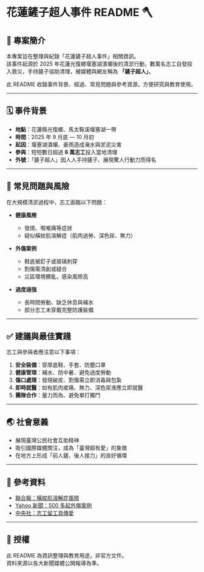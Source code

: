 # 花蓮鏟子超人事件 README 🪓

## 📖 專案簡介
本專案旨在整理與紀錄「花蓮鏟子超人事件」相關資訊。  
該事件起源於 2025 年花蓮光復鄉堰塞湖潰壩後的清淤行動，數萬名志工自發投入救災，手持鏟子協助清理，被媒體與網友稱為 **「鏟子超人」**。  

此 README 收錄事件背景、經過、常見問題與參考資源，方便研究與教育使用。

---

## 🗓️ 事件背景
- **地點**：花蓮縣光復鄉、馬太鞍溪堰塞湖一帶  
- **時間**：2025 年 9 月底 — 10 月初  
- **起因**：堰塞湖潰壩、豪雨造成淹水與淤泥災害  
- **參與**：短短數日超過 **6 萬志工**投入當地清理  
- **外號**：「鏟子超人」因人人手持鏟子、展現驚人行動力而得名  

---

## 🚨 常見問題與風險
在大規模清淤過程中，志工面臨以下問題：

- **健康風險**  
  - 發燒、喉嚨痛等症狀  
  - 疑似橫紋肌溶解症（肌肉過勞、深色尿、無力）  

- **外傷案例**  
  - 鞋底被釘子或玻璃刺穿  
  - 割傷需清創或縫合  
  - 災區環境髒亂，感染風險高  

- **過度逞強**  
  - 長時間勞動、缺乏休息與補水  
  - 部分志工未穿戴完整防護裝備  

---

## ✅ 建議與最佳實踐
志工與參與者應注意以下事項：

1. **安全裝備**：穿厚底鞋、手套、防塵口罩  
2. **健康管理**：補水、防中暑、避免過度勞動  
3. **傷口處理**：發現破皮、割傷需立即消毒與包紮  
4. **即時就醫**：如有肌肉痠痛、無力、深色尿液應立即就醫  
5. **團隊合作**：量力而為、避免單打獨鬥  

---

## 🌏 社會意義
- 展現臺灣公民社會互助精神  
- 吸引國際媒體關注，成為「臺灣超有愛」的象徵  
- 在地方上形成「前人鏟、後人接力」的良好循環  

---

## 🔗 參考資料
- [聯合報：橫紋肌溶解症風險](https://money.udn.com/money/story/5648/9040774)  
- [Yahoo 新聞：500 多起外傷案例](https://tw.news.yahoo.com/%E8%8A%B1%E8%93%AE%E9%8F%9F%E5%AD%90%E8%B6%85%E4%BA%BA%E9%A0%BB%E7%88%86%E9%9E%8B%E5%BA%95%E8%A2%AB%E5%88%BA%E7%A9%BF-%E9%86%AB%E6%9B%9D%E5%B7%B2%E5%82%B7500%E4%BA%BA-100809737.html)  
- [中央社：志工留工具傳愛](https://www.cna.com.tw/news/aloc/202509300186.aspx)  

---

## 📜 授權
此 README 為資訊整理與教育用途，非官方文件。  
資料來源以各大新聞媒體公開報導為準。
